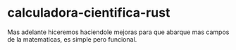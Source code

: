 ﻿# calculadora-cientifica-rust

Mas adelante hiceremos haciendole mejoras para que abarque mas campos de la matematicas, es simple pero funcional.

